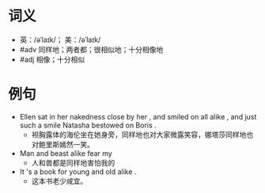 # 词义
- 英：/əˈlaɪk/； 美：/əˈlaɪk/
- #adv 同样地；两者都；很相似地；十分相像地
- #adj 相像；十分相似
# 例句
- Ellen sat in her nakedness close by her , and smiled on all alike , and just such a smile Natasha bestowed on Boris .
	- 袒胸露体的海伦坐在她身旁，同样地也对大家微露笑容，娜塔莎同样地也对鲍里斯嫣然一笑。
- Man and beast alike fear my
	- 人和兽都是同样地害怕我的
- It 's a book for young and old alike .
	- 这本书老少咸宜。
